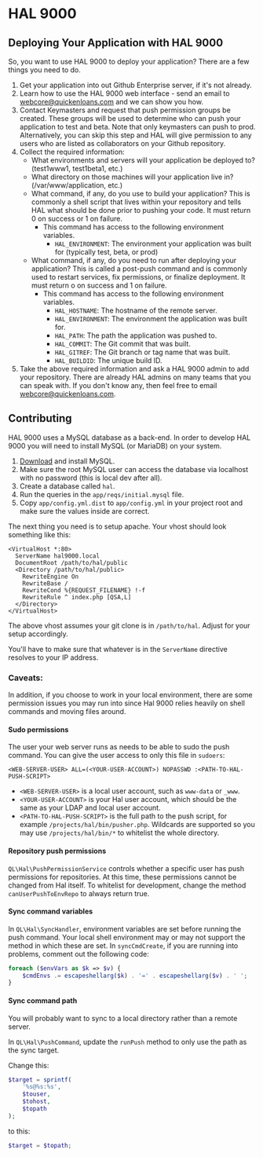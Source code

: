 # HAL 9000 #

## Deploying Your Application with HAL 9000 ##

So, you want to use HAL 9000 to deploy your application? There are a few things you need to do.

1.  Get your application into out Github Enterprise server, if it's not already.
2.  Learn how to use the HAL 9000 web interface - send an email to webcore@quickenloans.com and we can show you how.
3.  Contact Keymasters and request that push permission groups be created. These groups will be used to determine who
    can push your application to test and beta. Note that only keymasters can push to prod. Alternatively, you can
    skip this step and HAL will give permission to any users who are listed as collaborators on your Github repository.
4.  Collect the required information:
    -   What environments and servers will your application be deployed to? (test1www1, test1beta1, etc.)
    -   What directory on those machines will your application live in? (/var/www/application, etc.)
    -   What command, if any, do you use to build your application? This is commonly a shell script that lives within
        your repository and tells HAL what should be done prior to pushing your code. It must return 0 on success
        or 1 on failure.
        - This command has access to the following environment variables.
            - `HAL_ENVIRONMENT`: The environment your application was built for (typically test, beta, or prod)
    -   What command, if any, do you need to run after deploying your application? This is called a post-push command
        and is commonly used to restart services, fix permissions, or finalize deployment. It must return o on success
        and 1 on failure.
        - This command has access to the following environment variables.
            - `HAL_HOSTNAME`: The hostname of the remote server.
            - `HAL_ENVIRONMENT`: The environment the application was built for.
            - `HAL_PATH`: The path the application was pushed to.
            - `HAL_COMMIT`: The Git commit that was built.
            - `HAL_GITREF`: The Git branch or tag name that was built.
            - `HAL_BUILDID`: The unique build ID.
5.  Take the above required information and ask a HAL 9000 admin to add your repository. There are already HAL admins
    on many teams that you can speak with. If you don't know any, then feel free to email webcore@quickenloans.com.

## Contributing ##

HAL 9000 uses a MySQL database as a back-end. In order to develop HAL 9000 you will need to install MySQL (or MariaDB) on your system.

1. [Download](http://dev.mysql.com/downloads/mysql/) and install MySQL.
2. Make sure the root MySQL user can access the database via localhost with no
   password (this is local dev after all).
3. Create a database called `hal`.
4. Run the queries in the `app/reqs/initial.mysql` file.
5. Copy `app/config.yml.dist` to `app/config.yml` in your project root and make sure the values inside are correct.

The next thing you need is to setup apache. Your vhost should look something like this:

    <VirtualHost *:80>
      ServerName hal9000.local
      DocumentRoot /path/to/hal/public
      <Directory /path/to/hal/public>
        RewriteEngine On
        RewriteBase /
        RewriteCond %{REQUEST_FILENAME} !-f
        RewriteRule ^ index.php [QSA,L]
      </Directory>
    </VirtualHost>

The above vhost assumes your git clone is in `/path/to/hal`. Adjust for your setup accordingly.

You'll have to make sure that whatever is in the `ServerName` directive resolves to your IP address.

### Caveats:

In addition, if you choose to work in your local environment, there are some permission issues you may run into
since Hal 9000 relies heavily on shell commands and moving files around.

#### Sudo permissions

The user your web server runs as needs to be able to sudo the push command. You can give the user access to only this file in `sudoers`:

```
<WEB-SERVER-USER> ALL=(<YOUR-USER-ACCOUNT>) NOPASSWD :<PATH-TO-HAL-PUSH-SCRIPT>
```
- `<WEB-SERVER-USER>` is a local user account, such as `www-data` or `_www`.
- `<YOUR-USER-ACCOUNT>` is your Hal user account, which should be the same as your LDAP and local user account.
- `<PATH-TO-HAL-PUSH-SCRIPT>` is the full path to the push script, for example `/projects/hal/bin/pusher.php`.
    Wildcards are supported so you may use `/projects/hal/bin/*` to whitelist the whole directory.

#### Repository push permissions

`QL\Hal\PushPermissionService` controls whether a specific user has push permissions for repositories. At this time,
these permissions cannot be changed from Hal itself. To whitelist for development, change the method
`canUserPushToEnvRepo` to always return true.

#### Sync command variables

In `QL\Hal\SyncHandler`, environment variables are set before running the push command. Your local shell
environment may or may not support the method in which these are set. In `syncCmdCreate`, if you are running into
problems, comment out the following code:
```php
foreach ($envVars as $k => $v) {
    $cmdEnvs .= escapeshellarg($k) . '=' . escapeshellarg($v) . ' ';
}
```

#### Sync command path

You will probably want to sync to a local directory rather than a remote server.

In `QL\Hal\PushCommand`, update the `runPush` method to only use the path as the sync target.

Change this:
```php
$target = sprintf(
    '%s@%s:%s',
    $touser,
    $tohost,
    $topath
);
```

to this:
```php
$target = $topath;
```
